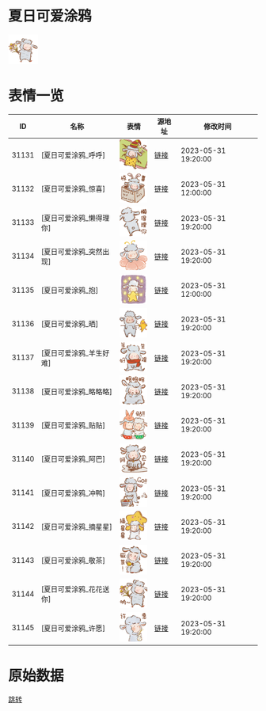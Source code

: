 # 夏日可爱涂鸦

<img src="./cover.png" height="60" alt="cover" />

# 表情一览

|ID|名称|表情|源地址|修改时间|
|----|----|----|----|----|
|31131|[夏日可爱涂鸦_呼呼]|<img src="./pic/031131_%5B夏日可爱涂鸦_呼呼%5D.png" height="60" alt="呼呼"/>|[链接](https://i0.hdslb.com/bfs/garb/a95b931c2805ced3bc672e990ea532edaf7409d4.png)|2023-05-31 19:20:00|
|31132|[夏日可爱涂鸦_惊喜]|<img src="./pic/031132_%5B夏日可爱涂鸦_惊喜%5D.png" height="60" alt="惊喜"/>|[链接](https://i0.hdslb.com/bfs/garb/f181114f5f03bec63663fa6c7c5550dcd761006b.png)|2023-05-31 12:00:00|
|31133|[夏日可爱涂鸦_懒得理你]|<img src="./pic/031133_%5B夏日可爱涂鸦_懒得理你%5D.png" height="60" alt="懒得理你"/>|[链接](https://i0.hdslb.com/bfs/garb/3941a0d9b686b8f7b677cd72f9a18bc0598dd235.png)|2023-05-31 19:20:00|
|31134|[夏日可爱涂鸦_突然出现]|<img src="./pic/031134_%5B夏日可爱涂鸦_突然出现%5D.png" height="60" alt="突然出现"/>|[链接](https://i0.hdslb.com/bfs/garb/9c8c937bdec2cade00b14283b9170120f0911c43.png)|2023-05-31 19:20:00|
|31135|[夏日可爱涂鸦_抱]|<img src="./pic/031135_%5B夏日可爱涂鸦_抱%5D.png" height="60" alt="抱"/>|[链接](https://i0.hdslb.com/bfs/garb/ed0e5952d1f024e9da6872034945997e088ff208.png)|2023-05-31 12:00:00|
|31136|[夏日可爱涂鸦_晒]|<img src="./pic/031136_%5B夏日可爱涂鸦_晒%5D.png" height="60" alt="晒"/>|[链接](https://i0.hdslb.com/bfs/garb/963e2435c471a35f4c5010c2797bc46d53c6a415.png)|2023-05-31 19:20:00|
|31137|[夏日可爱涂鸦_羊生好难]|<img src="./pic/031137_%5B夏日可爱涂鸦_羊生好难%5D.png" height="60" alt="羊生好难"/>|[链接](https://i0.hdslb.com/bfs/garb/14e1a04e5f712456e5df9485619ed24e60db9d81.png)|2023-05-31 19:20:00|
|31138|[夏日可爱涂鸦_略略略]|<img src="./pic/031138_%5B夏日可爱涂鸦_略略略%5D.png" height="60" alt="略略略"/>|[链接](https://i0.hdslb.com/bfs/garb/336359e5a0a0489466b19d683bc910842d03f8f5.png)|2023-05-31 19:20:00|
|31139|[夏日可爱涂鸦_贴贴]|<img src="./pic/031139_%5B夏日可爱涂鸦_贴贴%5D.png" height="60" alt="贴贴"/>|[链接](https://i0.hdslb.com/bfs/garb/7699e4ccbeb3f85ebebfc8430f0d6ded38b5dd52.png)|2023-05-31 19:20:00|
|31140|[夏日可爱涂鸦_阿巴]|<img src="./pic/031140_%5B夏日可爱涂鸦_阿巴%5D.png" height="60" alt="阿巴"/>|[链接](https://i0.hdslb.com/bfs/garb/87e2762d565d950b86bd8f08148933f64026aa39.png)|2023-05-31 19:20:00|
|31141|[夏日可爱涂鸦_冲鸭]|<img src="./pic/031141_%5B夏日可爱涂鸦_冲鸭%5D.png" height="60" alt="冲鸭"/>|[链接](https://i0.hdslb.com/bfs/garb/5129f3a5ecf6c9f717da8831b373fb0e143ff922.png)|2023-05-31 19:20:00|
|31142|[夏日可爱涂鸦_摘星星]|<img src="./pic/031142_%5B夏日可爱涂鸦_摘星星%5D.png" height="60" alt="摘星星"/>|[链接](https://i0.hdslb.com/bfs/garb/f5b6f169e1d96330df9da2697490558fd6d2e5ef.png)|2023-05-31 19:20:00|
|31143|[夏日可爱涂鸦_敬茶]|<img src="./pic/031143_%5B夏日可爱涂鸦_敬茶%5D.png" height="60" alt="敬茶"/>|[链接](https://i0.hdslb.com/bfs/garb/09e2b2b767005d75970049ea64035d8ef241266e.png)|2023-05-31 19:20:00|
|31144|[夏日可爱涂鸦_花花送你]|<img src="./pic/031144_%5B夏日可爱涂鸦_花花送你%5D.png" height="60" alt="花花送你"/>|[链接](https://i0.hdslb.com/bfs/garb/c1903604f56a68d9c77472137f9f30cb833600ea.png)|2023-05-31 19:20:00|
|31145|[夏日可爱涂鸦_许愿]|<img src="./pic/031145_%5B夏日可爱涂鸦_许愿%5D.png" height="60" alt="许愿"/>|[链接](https://i0.hdslb.com/bfs/garb/372387a90b3c277070b65335637811b27556a925.png)|2023-05-31 19:20:00|

# 原始数据

[跳转](./raw.json)

